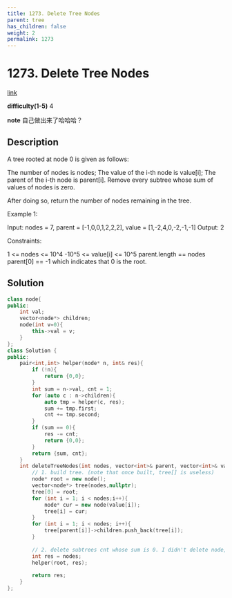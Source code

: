 ```yaml
---
title: 1273. Delete Tree Nodes
parent: tree
has_children: false
weight: 2
permalink: 1273
---
```

# 1273. Delete Tree Nodes
[link](https://leetcode.com/problems/delete-tree-nodes/)

**difficulty(1-5)**
4

**note**
自己做出来了哈哈哈？

## Description
A tree rooted at node 0 is given as follows:

The number of nodes is nodes;
The value of the i-th node is value[i];
The parent of the i-th node is parent[i].
Remove every subtree whose sum of values of nodes is zero.

After doing so, return the number of nodes remaining in the tree.

 

Example 1:



Input: nodes = 7, parent = [-1,0,0,1,2,2,2], value = [1,-2,4,0,-2,-1,-1]
Output: 2
 

Constraints:

1 <= nodes <= 10^4
-10^5 <= value[i] <= 10^5
parent.length == nodes
parent[0] == -1 which indicates that 0 is the root.

## Solution
```c++
class node{
public:
    int val;
    vector<node*> children;
    node(int v=0){
        this->val = v;
    }
};
class Solution {
public:
    pair<int,int> helper(node* n, int& res){
        if (!n){
            return {0,0};
        }
        int sum = n->val, cnt = 1;
        for (auto c : n->children){
            auto tmp = helper(c, res);
            sum += tmp.first;
            cnt += tmp.second;
        }
        if (sum == 0){
            res -= cnt;
            return {0,0};
        }
        return {sum, cnt};
    }
    int deleteTreeNodes(int nodes, vector<int>& parent, vector<int>& value) {
        // 1. build tree. (note that once built, tree[] is useless)
        node* root = new node();
        vector<node*> tree(nodes,nullptr);
        tree[0] = root;
        for (int i = 1; i < nodes;i++){
            node* cur = new node(value[i]);
            tree[i] = cur;
        }
        for (int i = 1; i < nodes; i++){
            tree[parent[i]]->children.push_back(tree[i]);
        }
        
        // 2. delete subtrees cnt whose sum is 0. I didn't delete node, just update the count.
        int res = nodes;
        helper(root, res);
        
        return res;
    }
};
```